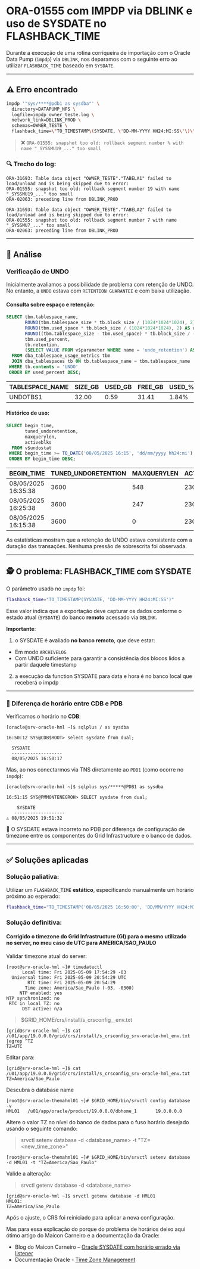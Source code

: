 # ORA-01555 com IMPDP via DBLINK e uso de SYSDATE no FLASHBACK\_TIME

Durante a execução de uma rotina corriqueira de importação com o Oracle Data Pump (`impdp`) via `DBLINK`, nos deparamos com o seguinte erro ao utilizar `FLASHBACK_TIME` baseado em `SYSDATE`.

---

## ⚠️ Erro encontrado

```bash
impdp '"sys/****@pdb1 as sysdba"' \
  directory=DATAPUMP_NFS \
  logfile=impdp_owner_teste.log \
  network_link=DBLINK_PROD \
  schemas=OWNER_TESTE \
  flashback_time=\"TO_TIMESTAMP\(SYSDATE, \'DD-MM-YYYY HH24:MI:SS\'\)\"
```

> ❌ `ORA-01555: snapshot too old: rollback segment number % with name "_SYSSMU19_..." too small`

### 🔍 Trecho do log:

```text
ORA-31693: Table data object "OWNER_TESTE"."TABELA1" failed to load/unload and is being skipped due to error:
ORA-01555: snapshot too old: rollback segment number 19 with name "_SYSSMU19_..." too small
ORA-02063: preceding line from DBLINK_PROD

ORA-31693: Table data object "OWNER_TESTE"."TABELA2" failed to load/unload and is being skipped due to error:
ORA-01555: snapshot too old: rollback segment number 7 with name "_SYSSMU7_..." too small
ORA-02063: preceding line from DBLINK_PROD
```

---

## 🔎 Análise

###  Verificação de UNDO

Inicialmente avaliamos a possibilidade de problema com retenção de UNDO. No entanto, a `UNDO` estava com `RETENTION GUARANTEE` e com baixa utilização.

#### Consulta sobre espaço e retenção:

```sql
SELECT tbm.tablespace_name,
       ROUND(tbm.tablespace_size * tb.block_size / (1024*1024*1024), 2) AS tablespace_size_gb,
       ROUND(tbm.used_space * tb.block_size / (1024*1024*1024), 2) AS used_size_gb,
       ROUND((tbm.tablespace_size - tbm.used_space) * tb.block_size / (1024*1024*1024), 2) AS free_size_gb,
       tbm.used_percent,
       tb.retention,
       (SELECT VALUE FROM v$parameter WHERE name = 'undo_retention') AS undo_retention
  FROM dba_tablespace_usage_metrics tbm
  JOIN dba_tablespaces tb ON tb.tablespace_name = tbm.tablespace_name
 WHERE tb.contents = 'UNDO'
 ORDER BY used_percent DESC;
```

| TABLESPACE\_NAME | SIZE\_GB | USED\_GB | FREE\_GB | USED\_% | RETENTION | UNDO\_RETENTION |
| ---------------- | -------- | -------- | -------- | ------- | --------- | --------------- |
| UNDOTBS1         | 32.00    | 0.59     | 31.41    | 1.84%   | GUARANTEE | 3600            |

####  Histórico de uso:

```sql
SELECT begin_time,
       tuned_undoretention,
       maxquerylen,
       activeblks
  FROM v$undostat
 WHERE begin_time >= TO_DATE('08/05/2025 16:15', 'dd/mm/yyyy hh24:mi')
 ORDER BY begin_time DESC;
```

| BEGIN\_TIME         | TUNED\_UNDORETENTION | MAXQUERYLEN | ACTIVEBLKS |
| ------------------- | -------------------- | ----------- | ---------- |
| 08/05/2025 16:35:38 | 3600                 | 548         | 2304       |
| 08/05/2025 16:25:38 | 3600                 | 247         | 2304       |
| 08/05/2025 16:15:38 | 3600                 | 0           | 2304       |

As estatísticas mostram que a retenção de UNDO estava consistente com a duração das transações. Nenhuma pressão de sobrescrita foi observada.

---

## 🕵️ O problema: FLASHBACK\_TIME com SYSDATE

O parâmetro usado no `impdp` foi:

```bash
flashback_time="TO_TIMESTAMP(SYSDATE, 'DD-MM-YYYY HH24:MI:SS')"
```

Esse valor indica que a exportação deve capturar os dados conforme o estado atual (`SYSDATE`) do banco **remoto** acessado via `DBLINK`.

 **Importante**:
 
 1) o SYSDATE é avaliado **no banco remoto**, que deve estar:
* Em modo `ARCHIVELOG`
* Com UNDO suficiente para garantir a consistência dos blocos lidos a partir daquele timestamp

2) a execução da function SYSDATE para data e hora é no banco local que receberá o impdp
   
---

### 📌 Diferença de horário entre CDB e PDB

Verificamos o horário no **CDB**:

```
[oracle@srv-oracle-hml ~]$ sqlplus / as sysdba

16:50:12 SYS@CDB$ROOT> select sysdate from dual;

  SYSDATE
  -------------------
  08/05/2025 16:50:17
```

Mas, ao nos conectarmos via TNS diretamente ao `PDB1` (como ocorre no `impdp`):

```
[oracle@srv-oracle-hml ~]$ sqlplus sys/*****@PDB1 as sysdba

16:51:15 SYS@PMMONTENEGROH> SELECT sysdate from dual;

    SYSDATE
   -------------------
⚠️ 08/05/2025 19:51:32
```

🚨 O SYSDATE estava incorreto no PDB por diferença de configuração de timezone entre os componentes do Grid Infrastructure e o banco de dados.

---

## ✅ Soluções aplicadas

### Solução paliativa:

Utilizar um `FLASHBACK_TIME` **estático**, especificando manualmente um horário próximo ao esperado:

```bash
flashback_time="TO_TIMESTAMP('08/05/2025 16:50:00', 'DD/MM/YYYY HH24:MI:SS')"
```

### Solução definitiva:
#### Corrigido o **timezone do Grid Infrastructure (GI)** para o mesmo utilizado no server, no meu caso de UTC para AMERICA/SAO_PAULO

Validar timezone atual do server:
```
[root@srv-oracle-hml ~]# timedatectl
      Local time: Fri 2025-05-09 17:54:29 -03
  Universal time: Fri 2025-05-09 20:54:29 UTC
        RTC time: Fri 2025-05-09 20:54:29
       Time zone: America/Sao_Paulo (-03, -0300)
     NTP enabled: yes
NTP synchronized: no
 RTC in local TZ: no
      DST active: n/a
```

> $GRID_HOME/crs/install/s_crsconfig_<hostname>_env.txt
```
[grid@srv-oracle-hml ~]$ cat /u01/app/19.0.0.0/grid/crs/install/s_crsconfig_srv-oracle-hml_env.txt |egrep ^TZ
TZ=UTC
```
Editar para:
```
[grid@srv-oracle-hml ~]$ cat /u01/app/19.0.0.0/grid/crs/install/s_crsconfig_srv-oracle-hml_env.txt
TZ=America/Sao_Paulo
```
Descubra o database name
```
[root@srv-oracle-themahml01 ~]# $GRID_HOME/bin/srvctl config database -v
HML01   /u01/app/oracle/product/19.0.0.0/dbhome_1       19.0.0.0.0
```

Altere o valor TZ no nível do banco de dados para o fuso horário desejado usando o seguinte comando:
> srvctl setenv database -d <database_name> -t "TZ=<new_time_zone>"
```
[root@srv-oracle-themahml01 ~]# $GRID_HOME/bin/srvctl setenv database -d HML01 -t "TZ=America/Sao_Paulo"
```
Valide a alteração:
>  srvctl getenv database -d <database_name>
```
[grid@srv-oracle-hml ~]$ srvctl getenv database -d HML01
HML01:
TZ=America/Sao_Paulo
```
Após o ajuste, o CRS foi reiniciado para aplicar a nova configuração. 


Mas para essa explicação do porque do problema de horários deixo aqui ótimo artigo do Maicon Carneiro e a documentação da Oracle:
* Blog do Maicon Carneiro – [Oracle SYSDATE com horário errado via listener](https://dibiei.blog/2021/06/03/oracle-sysdate-com-horario-errado-quando-conectando-via-listener-devido-ao-time-zone-do-grid-infrastructure/)
* Documentação Oracle - [Time Zone Management](https://docs.oracle.com/en/cloud/paas/base-database/time-zone/index.html#ChangeHostTimeZone)


